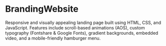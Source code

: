 # BrandingWebsite
Responsive and visually appealing landing page built using HTML, CSS, and JavaScript. Features include scroll-based animations (AOS), custom typography (Fontshare &amp; Google Fonts), gradient backgrounds, embedded video, and a mobile-friendly hamburger menu.
